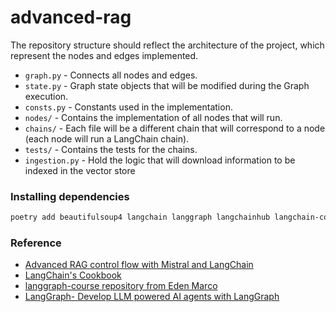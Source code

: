 # advanced-rag

The repository structure should reflect the architecture of the project, which represent the nodes and edges implemented.

- `graph.py` - Connects all nodes and edges.
- `state.py` - Graph state objects that will be modified during the Graph execution.
- `consts.py` - Constants used in the implementation.
- `nodes/` - Contains the implementation of all nodes that will run.
- `chains/` - Each file will be a different chain that will correspond to a node (each node will run a LangChain chain).
- `tests/` - Contains the tests for the chains.
- `ingestion.py` - Hold the logic that will download information to be indexed in the vector store

### Installing dependencies

```sh
poetry add beautifulsoup4 langchain langgraph langchainhub langchain-community tavily-python langchain-chroma python-dotenv black isort pytest
```

### Reference

- [Advanced RAG control flow with Mistral and LangChain](https://www.youtube.com/watch?v=sgnrL7yo1TE)
- [LangChain's Cookbook](https://github.com/mistralai/cookbook/tree/main/third_party/langchain)
- [langgraph-course repository from Eden Marco](https://github.com/emarco177/langgaph-course)
- [LangGraph- Develop LLM powered AI agents with LangGraph](https://www.udemy.com/course/langgraph/?couponCode=KEEPLEARNING)